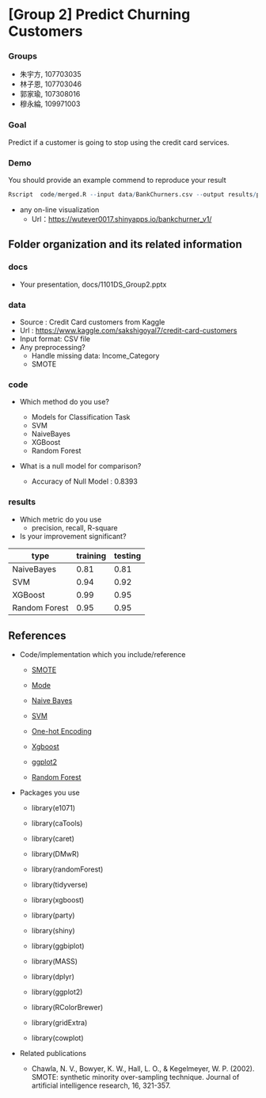 # [Group 2] Predict Churning Customers

### Groups
* 朱宇方, 107703035
* 林子恩, 107703046 
* 郭家瑜, 107308016
* 穆永綸, 109971003

### Goal
Predict if a customer is going to stop using the credit card services.

### Demo 
You should provide an example commend to reproduce your result
```R
Rscript  code/merged.R --input data/BankChurners.csv --output results/performance.csv

```
* any on-line visualization
  * Url：https://wutever0017.shinyapps.io/bankchurner_v1/
## Folder organization and its related information

### docs
* Your presentation, docs/1101DS_Group2.pptx

### data

* Source : Credit Card customers from Kaggle
* Url : https://www.kaggle.com/sakshigoyal7/credit-card-customers
* Input format: CSV file
* Any preprocessing?
  * Handle missing data: Income_Category
  * SMOTE

### code

* Which method do you use?
  * Models for Classification Task
  * SVM
  * NaiveBayes
  * XGBoost
  * Random Forest
  
* What is a null model for comparison?
  * Accuracy of Null Model : 0.8393

### results

* Which metric do you use 
  * precision, recall, R-square
* Is your improvement significant?

| type | training | testing |
| --------- | -------- | -------- |
| NaiveBayes | 0.81 | 0.81 
| SVM | 0.94 | 0.92 
| XGBoost | 0.99 | 0.95
| Random Forest | 0.95 | 0.95


## References
* Code/implementation which you include/reference 
  * [SMOTE](https://www.rdocumentation.org/packages/DMwR/versions/0.4.1/topics/SMOTE)

  * [Mode](https://www.tutorialspoint.com/r/r_mean_median_mode.htm)
  * [Naive Bayes](https://www.edureka.co/blog/naive-bayes-in-r/)
  * [SVM](https://www.rdocumentation.org/packages/e1071/versions/1.7-9/topics/svm)
  * [One-hot Encoding](https://www.rdocumentation.org/packages/caret/versions/6.0-90/topics/dummyVars)
  * [Xgboost](https://www.rdocumentation.org/packages/xgboost/versions/1.5.0.2/topics/xgb.train)
  * [ggplot2](https://ggplot2.tidyverse.org/index.html)
  * [Random Forest](https://rpubs.com/phamdinhkhanh/389752)

* Packages you use
  * library(e1071)
  * library(caTools)
  * library(caret)
  * library(DMwR)
  * library(randomForest)
  * library(tidyverse)
  * library(xgboost)
  * library(party)

  * library(shiny)
  * library(ggbiplot)
  * library(MASS)
  * library(dplyr)
  * library(ggplot2)
  * library(RColorBrewer)
  * library(gridExtra)
  * library(cowplot)

* Related publications
  * Chawla, N. V., Bowyer, K. W., Hall, L. O., & Kegelmeyer, W. P. (2002). SMOTE: synthetic minority over-sampling technique. Journal of artificial intelligence research, 16, 321-357.

